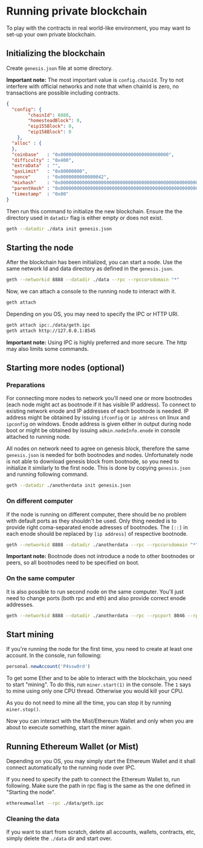 # Running private blockchain
To play with the contracts in real world-like environment, you may want to
set-up your own private blockchain.

## Initializing the blockchain
Create `genesis.json` file at some directory.

**Important note:**
The most important value is `config.chainId`. Try to not interfere with official
networks and note that when chainId is zero, no transactions are possible
including contracts.
```json
{
  "config": {
        "chainId": 8888,
        "homesteadBlock": 0,
        "eip155Block": 0,
        "eip158Block": 0
    },
  "alloc" : {
  },
  "coinbase"   : "0x0000000000000000000000000000000000000000",
  "difficulty" : "0x400",
  "extraData"  : "",
  "gasLimit"   : "0x80000000",
  "nonce"      : "0x0000000000000042",
  "mixhash"    : "0x0000000000000000000000000000000000000000000000000000000000000000",
  "parentHash" : "0x0000000000000000000000000000000000000000000000000000000000000000",
  "timestamp"  : "0x00"
}
```

Then run this command to initialize the new blockchain. Ensure the the directory
used in `datadir` flag is either empty or does not exist.
```bash
geth --datadir ./data init genesis.json
```

## Starting the node
After the blockchain has been initialized, you can start a node. Use the same
network Id and data directory as defined in the `genesis.json`.
```bash
geth --networkid 8888 --datadir ./data --rpc --rpccorsdomain "*"
```

Now, we can attach a console to the running node to interact with it.
```bash
geth attach
```

Depending on you OS, you may need to specify the IPC or HTTP URI.
```bash
geth attach ipc:./data/geth.ipc
geth attach http://127.0.0.1:8545
```

**Important note:**
Using IPC is highly preferred and more secure. The http may also limits some
commands.

## Starting more nodes (optional)

### Preparations

For connecting more nodes to network you'll need one or more bootnodes (each node might act as bootnode if it has visible IP address). To connect to existing network enode and IP addresses of each bootnode is needed. IP address might be obtained by issuing `ifconfig` or `ip address` on linux and `ipconfig` on windows. Enode address is given either in output during node boot or might be obtained by issuing `admin.nodeInfo.enode` in console attached to running node.

All nodes on network need to agree on genesis block, therefore the same `genesis.json` is needed for both bootnodes and nodes. Unfortunately node is not able to download genesis block from bootnode, so you need to initialize it similarly to the first node. This is done by copying `genesis.json` and running following command.
```bash
geth --datadir ./anotherdata init genesis.json
```

### On different computer

If the node is running on different computer, there should be no problem with default ports as they shouldn't be used. Only thing needed is to provide right coma-separated enode adresses of bootnodes. The `[::]` in each enode should be replaced by `[ip address]` of respective bootnode.

```bash
geth --networkid 8888 --datadir ./anotherdata --rpc --rpccorsdomain "*" --bootnodes "enode://6286a7b706253eae3590ff08a91749ff073598f024ac14750a530ac51cd4292f859d2ad1b3a57ae5200a8586c72be1fb360a756550592ab7698c9c3479ab5257@[::]:30303"
```

**Important note:**
Bootnode does not introduce a node to other bootnodes or peers, so all bootnodes need to be specified on boot.


### On the same computer

It is also possible to run second node on the same computer. You'll just need to change ports (both rpc and eth) and also provide correct enode addresses.

```bash
geth --networkid 8888 --datadir ./anotherdata --rpc --rpcport 8046 --rpccorsdomain "*" --port 30302 --bootnodes "enode://6286a7b706253eae3590ff08a91749ff073598f024ac14750a530ac51cd4292f859d2ad1b3a57ae5200a8586c72be1fb360a756550592ab7698c9c3479ab5257@[::]:30303"
```

## <a name=""></a> Start mining
If you're running the node for the first time, you need to create at least one
account. In the console, run following:

```js
personal.newAccount('P4ssw0rd')
```

To get some Ether and to be able to interact with the blockchain, you need
to start "mining". To do this, run `miner.start(1)` in the console.
The `1` says to mine using only one CPU thread. Otherwise you would
kill your CPU.

As you do not need to mine all the time, you can stop it by running `miner.stop()`.

Now you can interact with the Mist/Ethereum Wallet and only when you are about to
execute something, start the miner again.

## Running Ethereum Wallet (or Mist)
Depending on you OS, you may simply start the Ethereum Wallet and it shall
connect automatically to the running node over IPC.

If you need to specify the path to connect the Ethereum Wallet to, run following.
Make sure the path in rpc flag is the same as the one defined in "Starting the node".
```bash
ethereumwallet --rpc ./data/geth.ipc
```

### Cleaning the data
If you want to start from scratch, delete all accounts, wallets, contracts, etc,
simply delete the `./data` dir and start over.
